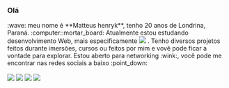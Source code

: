 <h3>Olá</h3> :wave: meu nome é **Matteus henryk**, tenho 20 anos de Londrina, Paraná.
:computer::mortar_board: Atualmente estou estudando desenvolvimento Web, mais especificamente <img src = "https://img.shields.io/badge/javascript-%23F7DF1E.svg?&style=flat-square&logo=javascript&logoColor=black" /> .
Tenho diversos projetos feitos durante imersões, cursos ou feitos por mim e vovê pode ficar a vontade para explorar.
Estou aberto para networking :wink:, você pode me encontrar nas redes sociais a baixo :point_down:<br><br>
<a href="https://www.linkedin.com/in/matteus-henryk-086451196/"><img src="https://img.shields.io/badge/linkedin-%230077B5.svg?&style=for-the-badge&logo=linkedin&logoColor=white" /></a>
<a href="https://www.instagram.com/matteusfrancischini/?hl=pt-br"><img src="https://img.shields.io/badge/instagram-%23E4405F.svg?&style=for-the-badge&logo=instagram&logoColor=white" /></a>
<a href="https://api.whatsapp.com/send?phone=5543988364276&text=Ol%C3%A1%2C%20tudo%20bem%3F%20Logo%20mais%20responderei%20sua%20mensagem%2C%20se%20quiser%20pode%20j%C3%A1%20deixar%20aqui%20sua%20mensagem.%20Obrigado!"><img src = "https://img.shields.io/badge/WHATSAPP-%2325D366.svg?&style=for-the-badge&logo=whatsapp&logoColor=white" /></a>
<a href="mailto: matteus.henryk2@gmail.com"><img src="https://img.shields.io/badge/-matteus.henryk2@gmail.com-c14438?style=flat-square&logo=Gmail&logoColor=white&link=mailto:matteus.henryk2@gmail.com"></a>
